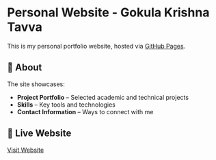 # Personal Website - Gokula Krishna Tavva

This is my personal portfolio website, hosted via [GitHub Pages](https://gktavva.github.io/).

## 📌 About
The site showcases:
- **Project Portfolio** – Selected academic and technical projects
- **Skills** – Key tools and technologies
- **Contact Information** – Ways to connect with me

## 🔗 Live Website
[Visit Website](https://gktavva.github.io/)
